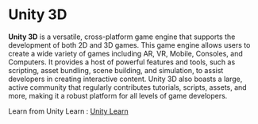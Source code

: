 # Unity 3D

**Unity 3D** is a versatile, cross-platform game engine that supports the development of both 2D and 3D games. This game engine allows users to create a wide variety of games including AR, VR, Mobile, Consoles, and Computers. It provides a host of powerful features and tools, such as scripting, asset bundling, scene building, and simulation, to assist developers in creating interactive content. Unity 3D also boasts a large, active community that regularly contributes tutorials, scripts, assets, and more, making it a robust platform for all levels of game developers.

Learn from Unity Learn : [Unity Learn](https://learn.unity.com/)
